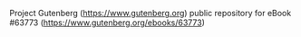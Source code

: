Project Gutenberg (https://www.gutenberg.org) public repository for
eBook #63773 (https://www.gutenberg.org/ebooks/63773)
